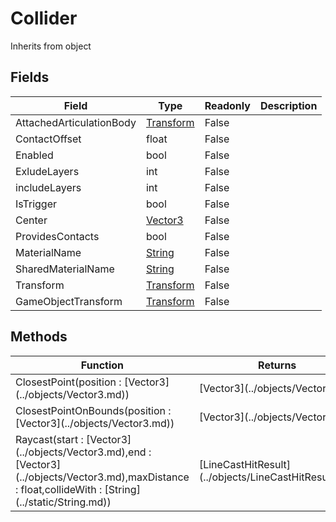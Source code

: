 # Collider
Inherits from object
## Fields
|Field|Type|Readonly|Description|
|---|---|---|---|
|AttachedArticulationBody|[Transform](../objects/Transform.md)|False||
|ContactOffset|float|False||
|Enabled|bool|False||
|ExludeLayers|int|False||
|includeLayers|int|False||
|IsTrigger|bool|False||
|Center|[Vector3](../objects/Vector3.md)|False||
|ProvidesContacts|bool|False||
|MaterialName|[String](../static/String.md)|False||
|SharedMaterialName|[String](../static/String.md)|False||
|Transform|[Transform](../objects/Transform.md)|False||
|GameObjectTransform|[Transform](../objects/Transform.md)|False||
## Methods
<table>
<colgroup><col style="width: 30%"/>
<col style="width: 20%"/>
<col style="width: 50%"/>
</colgroup>
<thead>
<tr>
<th>Function</th>
<th>Returns</th>
<th>Description</th>
</tr>
</thead>
<tbody>
<tr>
<td>ClosestPoint(position : [Vector3](../objects/Vector3.md))</td>
<td>[Vector3](../objects/Vector3.md)</td>
<td></td>
</tr>
<tr>
<td>ClosestPointOnBounds(position : [Vector3](../objects/Vector3.md))</td>
<td>[Vector3](../objects/Vector3.md)</td>
<td></td>
</tr>
<tr>
<td>Raycast(start : [Vector3](../objects/Vector3.md),end : [Vector3](../objects/Vector3.md),maxDistance : float,collideWith : [String](../static/String.md))</td>
<td>[LineCastHitResult](../objects/LineCastHitResult.md)</td>
<td></td>
</tr>
</tbody>
</table>
